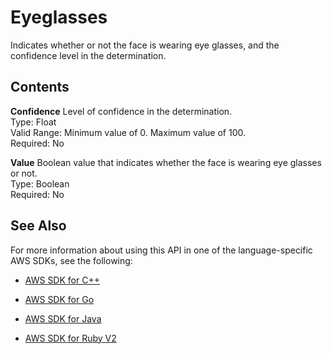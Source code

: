 # Eyeglasses<a name="API_Eyeglasses"></a>

Indicates whether or not the face is wearing eye glasses, and the confidence level in the determination\.

## Contents<a name="API_Eyeglasses_Contents"></a>

 **Confidence**   <a name="rekognition-Type-Eyeglasses-Confidence"></a>
Level of confidence in the determination\.  
Type: Float  
Valid Range: Minimum value of 0\. Maximum value of 100\.  
Required: No

 **Value**   <a name="rekognition-Type-Eyeglasses-Value"></a>
Boolean value that indicates whether the face is wearing eye glasses or not\.  
Type: Boolean  
Required: No

## See Also<a name="API_Eyeglasses_SeeAlso"></a>

For more information about using this API in one of the language\-specific AWS SDKs, see the following:

+  [AWS SDK for C\+\+](http://docs.aws.amazon.com/goto/SdkForCpp/rekognition-2016-06-27/Eyeglasses) 

+  [AWS SDK for Go](http://docs.aws.amazon.com/goto/SdkForGoV1/rekognition-2016-06-27/Eyeglasses) 

+  [AWS SDK for Java](http://docs.aws.amazon.com/goto/SdkForJava/rekognition-2016-06-27/Eyeglasses) 

+  [AWS SDK for Ruby V2](http://docs.aws.amazon.com/goto/SdkForRubyV2/rekognition-2016-06-27/Eyeglasses) 